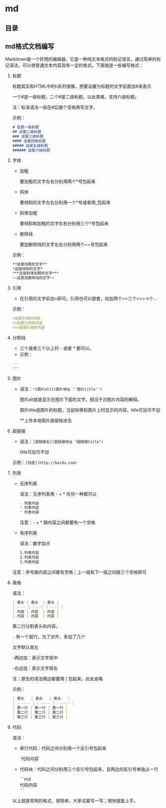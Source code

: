 # md

## 目录

## md格式文档编写

Markdown是一个好用的编辑器，它是一种纯文本格式的标记语言。通过简单的标记语法，可以使普通文本内容具有一定的格式。下面就是一些编写格式：

1. 标题

   标题其实和HTML中的h系列很像，想要设置为标题的文字前面加#来表示

   一个#是一级标题，二个#是二级标题，以此类推。支持六级标题。

   注：标准语法一般在#后跟个空格再写文字，

   示例：

   ```md
   # 这是一级标题
   ## 这是二级标题
   ### 这是三级标题
   #### 这是四级标题
   ##### 这是五级标题
   ###### 这是六级标题
   ```

2. 字体

   - 加粗
  
     要加粗的文字左右分别用两个*号包起来

   - 斜体
  
     要倾斜的文字左右分别用一个*号或者用_包起来

   - 斜体加粗
  
     要倾斜和加粗的文字左右分别用三个*号包起来

   - 删除线
  
     要加删除线的文字左右分别用两个~~号包起来

   示例：

   ```md
   **这是加粗的文字**
   *这是倾斜的文字*
   ***这是斜体加粗的文字***
   ~~这是加删除线的文字~~
   ```

3. 引用

   - 在引用的文字前加>即可。引用也可以嵌套，如加两个>>三个>>> n个...

   示例：

   ```md
   >这是引用的内容
   >>这是引用的内容
   >>>这是引用的内容
   ```

4. 分割线

   - 三个或者三个以上的 - 或者 * 都可以。
   - 示例：

   ```md
   ---
   ***
   ```

5. 图片

   - 语法：`![图片alt](图片地址 ''图片title'')`

     图片alt就是显示在图片下面的文字，相当于对图片内容的解释。

     图片title是图片的标题，当鼠标移到图片上时显示的内容。title可加可不加

     **上传本地图片直接拖进去

6. 超链接

   - 语法：`[超链接名](超链接地址 "超链接title")`

     title可加可不加

   示例：`[百度](http://baidu.com)`

7. 列表

   - 无序列表

     语法：无序列表用 - + * 任何一种都可以

     ```md
     - 列表内容
     + 列表内容
     * 列表内容
     ```

     注意：- + * 跟内容之间都要有一个空格

   - 有序列表

     语法：数字加点

     ```md
     1.列表内容
     2.列表内容
     3.列表内容
     ```

   注意：序号跟内容之间要有空格；上一级和下一级之间敲三个空格即可

8. 表格

   语法：

   ```md
   | 表头 | 表头  | 表头 |
   | ---- | :---: | ---: |
   | 内容 | 内容  | 内容 |
   | 内容 | 内容  | 内容 |
   ```

   第二行分割表头和内容。

   `-` 有一个就行，为了对齐，多加了几个

   文字默认居左

   -两边加：表示文字居中

   -右边加：表示文字居右

   注：原生的语法两边都要用 | 包起来。此处省略

   示例：

   ```md
   | 表头   | 表头   | 表头   |
   | ------ | ------ | ------ |
   | 第一行 | 第一行 | 第一行 |
   | 第二行 | 第二行 | 第二行 |
   | 第三行 | 第三行 | 第三行 |
   ```

9. 代码

   语法：

   - 单行代码：代码之间分别用一个反引号包起来

     \`代码内容\`

   - 代码块：代码之间分别用三个反引号包起来，且两边的反引号单独占一行

     \`\`\`md  
     代码内容  
     \`\`\`

   以上就是常用的格式，很简单，大家试着写一写；很快就能上手。
